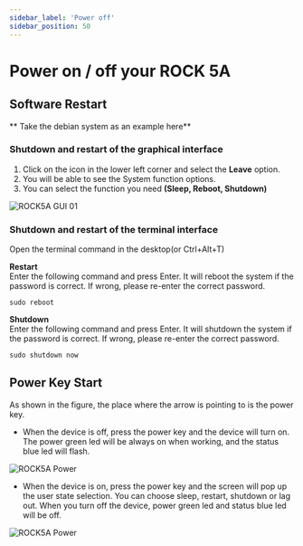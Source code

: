 ```yaml
---
sidebar_label: 'Power off'
sidebar_position: 50
---
```


# Power on / off your ROCK 5A

## Software Restart

** Take the debian system as an example here**

### Shutdown and restart of the graphical interface

1. Click on the icon in the lower left corner and select the **Leave** option. 
2. You will be able to see the System function options.
3. You can select the function you need **(Sleep, Reboot, Shutdown)**

![ROCK5A GUI 01](/img/rock5a/rock5a-GUI-leave.webp)

### Shutdown and restart of the terminal interface

Open the terminal command in the desktop(or Ctrl+Alt+T)

**Restart**  
Enter the following command and press Enter.
It will reboot the system if the password is correct. 
If wrong, please re-enter the correct password.
```
sudo reboot
```

**Shutdown**  
Enter the following command and press Enter.
It will shutdown the system if the password is correct. 
If wrong, please re-enter the correct password.
```
sudo shutdown now
```

## Power Key Start  

As shown in the figure, the place where the arrow is pointing to is the power key.

- When the device is off, press the power key and the device will turn on. The power green led will be always on when working, and the status blue led will flash.

![ROCK5A Power](/img/rock5a/rock5a-power.webp)

- When the device is on, press the power key and the screen will pop up the user state selection. You can choose sleep, restart, shutdown or lag out. When you turn off the device, power green led and status blue led will be off.

![ROCK5A Power](/img/rock5a/rock5a-power-status.webp)


